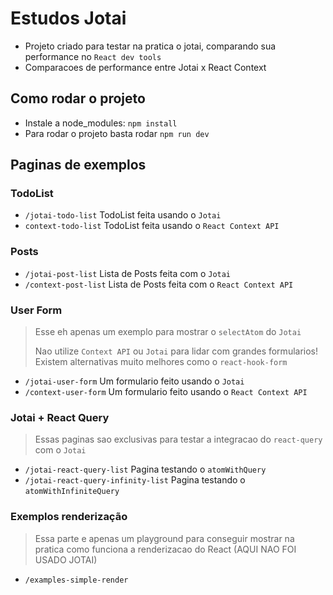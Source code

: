 # Estudos Jotai

- Projeto criado para testar na pratica o jotai, comparando sua performance no `React dev tools`
- Comparacoes de performance entre Jotai x React Context

## Como rodar o projeto

- Instale a node_modules: `npm install` 
- Para rodar o projeto basta rodar `npm run dev`


## Paginas de exemplos

### TodoList

- `/jotai-todo-list` TodoList feita usando o `Jotai`
- `context-todo-list` TodoList feita usando o `React Context API`

### Posts

- `/jotai-post-list` Lista de Posts feita com o `Jotai`
- `/context-post-list` Lista de Posts feita com o `React Context API`

### User Form

> Esse eh apenas um exemplo para mostrar o `selectAtom` do `Jotai`
>
> Nao utilize `Context API` ou `Jotai` para lidar com grandes formularios!
> Existem alternativas muito melhores como o `react-hook-form`

- `/jotai-user-form` Um formulario feito usando o `Jotai`
- `/context-user-form` Um formulario feito usando o `React Context API`

### Jotai + React Query

> Essas paginas sao exclusivas para testar a integracao do `react-query` com o `Jotai`

- `/jotai-react-query-list` Pagina testando o `atomWithQuery`
- `/jotai-react-query-infinity-list` Pagina testando o `atomWithInfiniteQuery`

### Exemplos renderização

> Essa parte e apenas um playground para conseguir mostrar na pratica como funciona
> a renderizacao do React (AQUI NAO FOI USADO JOTAI)

- `/examples-simple-render`

